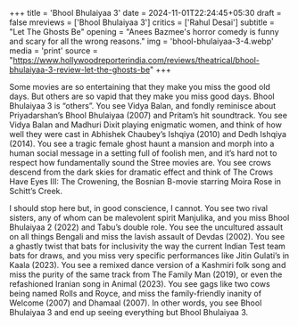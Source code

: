 +++
title = 'Bhool Bhulaiyaa 3'
date = 2024-11-01T22:24:45+05:30
draft = false
mreviews = ['Bhool Bhulaiyaa 3']
critics = ['Rahul Desai']
subtitle = "Let The Ghosts Be"
opening = "Anees Bazmee's horror comedy is funny and scary for all the wrong reasons."
img = 'bhool-bhulaiyaa-3-4.webp'
media = 'print'
source = "https://www.hollywoodreporterindia.com/reviews/theatrical/bhool-bhulaiyaa-3-review-let-the-ghosts-be"
+++

Some movies are so entertaining that they make you miss the good old days. But others are so vapid that they make you miss good days. Bhool Bhulaiyaa 3 is “others”. You see Vidya Balan, and fondly reminisce about Priyadarshan’s Bhool Bhulaiyaa (2007) and Pritam’s hit soundtrack. You see Vidya Balan and Madhuri Dixit playing enigmatic women, and think of how well they were cast in Abhishek Chaubey’s Ishqiya (2010) and Dedh Ishqiya (2014). You see a tragic female ghost haunt a mansion and morph into a human social message in a setting full of foolish men, and it’s hard not to respect how fundamentally sound the Stree movies are. You see crows descend from the dark skies for dramatic effect and think of The Crows Have Eyes III: The Crowening, the Bosnian B-movie starring Moira Rose in Schitt’s Creek.

I should stop here but, in good conscience, I cannot. You see two rival sisters, any of whom can be malevolent spirit Manjulika, and you miss Bhool Bhulaiyaa 2 (2022) and Tabu’s double role. You see the uncultured assault on all things Bengali and miss the lavish assault of Devdas (2002). You see a ghastly twist that bats for inclusivity the way the current Indian Test team bats for draws, and you miss very specific performances like Jitin Gulati’s in Kaala (2023). You see a remixed dance version of a Kashmiri folk song and miss the purity of the same track from The Family Man (2019), or even the refashioned Iranian song in Animal (2023). You see gags like two cows being named Rolls and Royce, and miss the family-friendly inanity of Welcome (2007) and Dhamaal (2007). In other words, you see Bhool Bhulaiyaa 3 and end up seeing everything but Bhool Bhulaiyaa 3.
